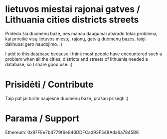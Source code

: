# lietuvos miestai rajonai gatves / Lithuania cities districts streets

Pridedu šia duomenų baze, nes manau daugumai atsirado tokia problema, kai prireikė visų lietuvos miestų, rajonų, gatvių duomenų bazės, taigi dalinuosi gero naudojimo. :)

I add to this database because I think most people have encountered such a problem when all the cities, districts and streets of lithuania needed a database, so I share good use. :)

# Prisidėti / Contribute

Taip pat jai turite naujesne duomenų baze, prašau prisegti :)

# Parama / Support

Ethereum: 0x97FEe7b4779f6e946DDFCad93F548Ada6a7845B6
